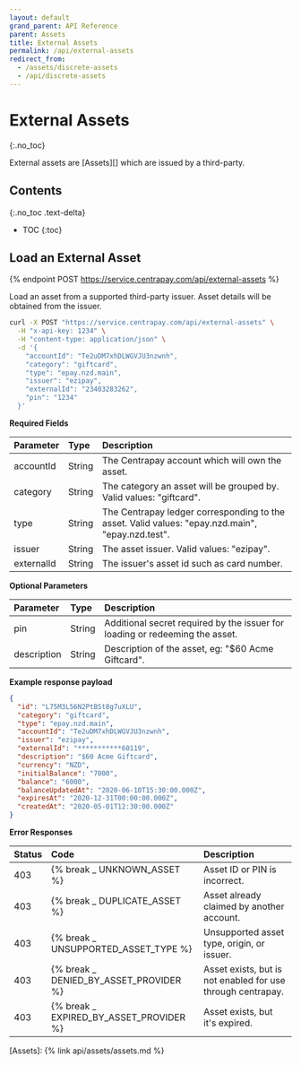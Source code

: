 ```yaml
---
layout: default
grand_parent: API Reference
parent: Assets
title: External Assets
permalink: /api/external-assets
redirect_from:
  - /assets/discrete-assets
  - /api/discrete-assets
---
```


# External Assets
{:.no_toc}

External assets are [Assets][] which are issued by a third-party.


## Contents
{:.no_toc .text-delta}

* TOC
{:toc}

## Load an External Asset

{% endpoint POST https://service.centrapay.com/api/external-assets %}

Load an asset from a supported third-party issuer. Asset details will be obtained from the issuer.

```sh
curl -X POST "https://service.centrapay.com/api/external-assets" \
  -H "x-api-key: 1234" \
  -H "content-type: application/json" \
  -d '{
    "accountId": "Te2uDM7xhDLWGVJU3nzwnh",
    "category": "giftcard",
    "type": "epay.nzd.main",
    "issuer": "ezipay",
    "externalId": "23403283262",
    "pin": "1234"
  }'
```

**Required Fields**

| Parameter  | Type   | Description                                                                                      |
|:-----------|:-------|:-------------------------------------------------------------------------------------------------|
| accountId  | String | The Centrapay account which will own the asset.                                                  |
| category   | String | The category an asset will be grouped by. Valid values: "giftcard".                              |
| type       | String | The Centrapay ledger corresponding to the asset. Valid values: "epay.nzd.main", "epay.nzd.test". |
| issuer     | String | The asset issuer. Valid values: "ezipay".                                                        |
| externalId | String | The issuer's asset id such as card number.                                                       |

**Optional Parameters**

| Parameter      | Type   | Description                                                                  |
|:---------------|:-------|:-----------------------------------------------------------------------------|
| pin            | String | Additional secret required by the issuer for loading or redeeming the asset. |
| description    | String | Description of the asset, eg: "$60 Acme Giftcard".                           |

**Example response payload**

```json
{
  "id": "L75M3L56N2PtBSt8g7uXLU",
  "category": "giftcard",
  "type": "epay.nzd.main",
  "accountId": "Te2uDM7xhDLWGVJU3nzwnh",
  "issuer": "ezipay",
  "externalId": "***********60119",
  "description": "$60 Acme Giftcard",
  "currency": "NZD",
  "initialBalance": "7000",
  "balance": "6000",
  "balanceUpdatedAt": "2020-06-10T15:30:00.000Z",
  "expiresAt": "2020-12-31T00:00:00.000Z",
  "createdAt": "2020-05-01T12:30:00.000Z"
}
```

**Error Responses**

| Status | Code                                   | Description                                                 |
|:-------|:-------------------------------------- |:------------------------------------------------------------|
| 403    | {% break _ UNKNOWN_ASSET %}             | Asset ID or PIN is incorrect.                               |
| 403    | {% break _ DUPLICATE_ASSET %}           | Asset already claimed by another account.                   |
| 403    | {% break _ UNSUPPORTED_ASSET_TYPE %}    | Unsupported asset type, origin, or issuer.                  |
| 403    | {% break _ DENIED_BY_ASSET_PROVIDER %}  | Asset exists, but is not enabled for use through centrapay. |
| 403    | {% break _ EXPIRED_BY_ASSET_PROVIDER %} | Asset exists, but it's expired.                             |

[Assets]: {% link api/assets/assets.md %}
